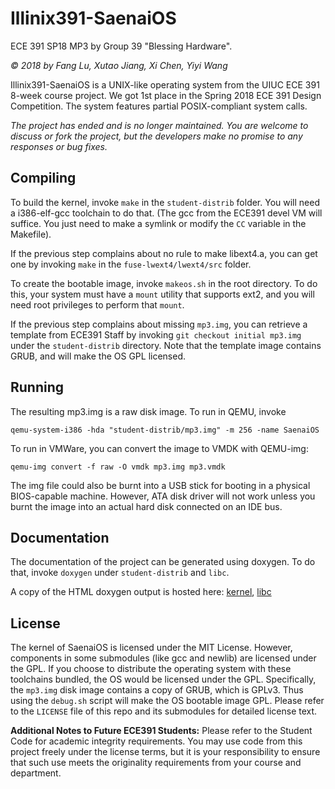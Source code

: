 Illinix391-SaenaiOS
===================

ECE 391 SP18 MP3 by Group 39 "Blessing Hardware".

*&copy; 2018 by Fang Lu, Xutao Jiang, Xi Chen, Yiyi Wang*

Illinix391-SaenaiOS is a UNIX-like operating system from the UIUC ECE 391 8-week
course project. We got 1st place in the Spring 2018 ECE 391 Design Competition.
The system features partial POSIX-compliant system calls.

*The project has ended and is no longer maintained. You are welcome to discuss
or fork the project, but the developers make no promise to any responses or
bug fixes.*

Compiling
---------

To build the kernel, invoke `make` in the `student-distrib` folder. You will
need a i386-elf-gcc toolchain to do that. (The gcc from the ECE391 devel VM
will suffice. You just need to make a symlink or modify the `CC` variable in the
Makefile).

If the previous step complains about no rule to make libext4.a, you can get one
by invoking `make` in the `fuse-lwext4/lwext4/src` folder.

To create the bootable image, invoke `makeos.sh` in the root directory. To do
this, your system must have a `mount` utility that supports ext2, and you will
need root privileges to perform that `mount`.

If the previous step complains about missing `mp3.img`, you can retrieve a
template from ECE391 Staff by invoking `git checkout initial mp3.img` under the
`student-distrib` directory. Note that the template image contains GRUB, and
will make the OS GPL licensed.

Running
-------

The resulting mp3.img is a raw disk image. To run in QEMU, invoke

```
qemu-system-i386 -hda "student-distrib/mp3.img" -m 256 -name SaenaiOS
```

To run in VMWare, you can convert the image to VMDK with QEMU-img:

```
qemu-img convert -f raw -O vmdk mp3.img mp3.vmdk
```

The img file could also be burnt into a USB stick for booting in a physical
BIOS-capable machine. However, ATA disk driver will not work unless you burnt
the image into an actual hard disk connected on an IDE bus.

Documentation
-------------

The documentation of the project can be generated using doxygen. To do that,
invoke `doxygen` under `student-distrib` and `libc`.

A copy of the HTML doxygen output is hosted here:
[kernel](https://fanglu2.web.engr.illinois.edu/ece391/kernel/files.html),
[libc](https://fanglu2.web.engr.illinois.edu/ece391/libc/files.html)

License
-------

The kernel of SaenaiOS is licensed under the MIT License. However, components in
some submodules (like gcc and newlib) are licensed under the GPL. If you choose
to distribute the operating system with these toolchains bundled, the OS would
be licensed under the GPL. Specifically, the `mp3.img` disk image contains a
copy of GRUB, which is GPLv3. Thus using the `debug.sh` script will make the
OS bootable image GPL. Please refer to the `LICENSE` file of this repo and its
submodules for detailed license text.

**Additional Notes to Future ECE391 Students:** Please refer to the Student Code
for academic integrity requirements. You may use code from this project freely
under the license terms, but it is your responsibility to ensure that such use
meets the originality requirements from your course and department.
